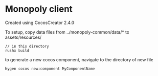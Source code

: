 # Monopoly client

Created using CocosCreator 2.4.0

To setup, copy data files from ../monopoly-common/data/\* to assets/resources/

```
// in this directory
rushx build
```

to generate a new cocos component, navigate to the directory of new file

```
hygen cocos new:component MyComponentName
```
